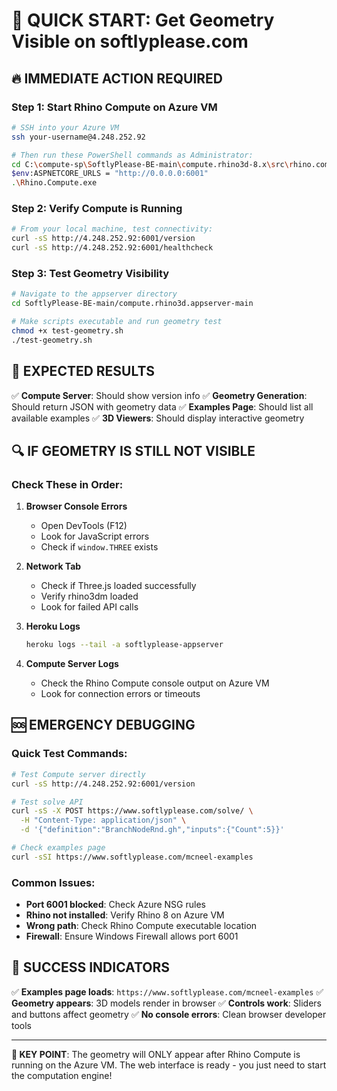 # 🚀 QUICK START: Get Geometry Visible on softlyplease.com

## 🔥 IMMEDIATE ACTION REQUIRED

### Step 1: Start Rhino Compute on Azure VM
```bash
# SSH into your Azure VM
ssh your-username@4.248.252.92

# Then run these PowerShell commands as Administrator:
cd C:\compute-sp\SoftlyPlease-BE-main\compute.rhino3d-8.x\src\rhino.compute\bin\Debug\net6.0
$env:ASPNETCORE_URLS = "http://0.0.0.0:6001"
.\Rhino.Compute.exe
```

### Step 2: Verify Compute is Running
```bash
# From your local machine, test connectivity:
curl -sS http://4.248.252.92:6001/version
curl -sS http://4.248.252.92:6001/healthcheck
```

### Step 3: Test Geometry Visibility
```bash
# Navigate to the appserver directory
cd SoftlyPlease-BE-main/compute.rhino3d.appserver-main

# Make scripts executable and run geometry test
chmod +x test-geometry.sh
./test-geometry.sh
```

## 🎯 EXPECTED RESULTS

✅ **Compute Server**: Should show version info
✅ **Geometry Generation**: Should return JSON with geometry data
✅ **Examples Page**: Should list all available examples
✅ **3D Viewers**: Should display interactive geometry

## 🔍 IF GEOMETRY IS STILL NOT VISIBLE

### Check These in Order:

1. **Browser Console Errors**
   - Open DevTools (F12)
   - Look for JavaScript errors
   - Check if `window.THREE` exists

2. **Network Tab**
   - Check if Three.js loaded successfully
   - Verify rhino3dm loaded
   - Look for failed API calls

3. **Heroku Logs**
   ```bash
   heroku logs --tail -a softlyplease-appserver
   ```

4. **Compute Server Logs**
   - Check the Rhino Compute console output on Azure VM
   - Look for connection errors or timeouts

## 🆘 EMERGENCY DEBUGGING

### Quick Test Commands:
```bash
# Test Compute server directly
curl -sS http://4.248.252.92:6001/version

# Test solve API
curl -sS -X POST https://www.softlyplease.com/solve/ \
  -H "Content-Type: application/json" \
  -d '{"definition":"BranchNodeRnd.gh","inputs":{"Count":5}}'

# Check examples page
curl -sSI https://www.softlyplease.com/mcneel-examples
```

### Common Issues:
- **Port 6001 blocked**: Check Azure NSG rules
- **Rhino not installed**: Verify Rhino 8 on Azure VM
- **Wrong path**: Check Rhino Compute executable location
- **Firewall**: Ensure Windows Firewall allows port 6001

## 🎉 SUCCESS INDICATORS

✅ **Examples page loads**: `https://www.softlyplease.com/mcneel-examples`
✅ **Geometry appears**: 3D models render in browser
✅ **Controls work**: Sliders and buttons affect geometry
✅ **No console errors**: Clean browser developer tools

---

**🚨 KEY POINT**: The geometry will ONLY appear after Rhino Compute is running on the Azure VM. The web interface is ready - you just need to start the computation engine!
